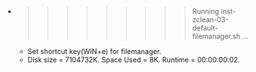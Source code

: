 * >>>>>>>>> Running inst-zclean-03-default-filemanager.sh ...
  * Set shortcut key(WIN+e) for filemanager.
  * Disk size = 7104732K. Space Used = 8K. Runtime = 00:00:00:02.
